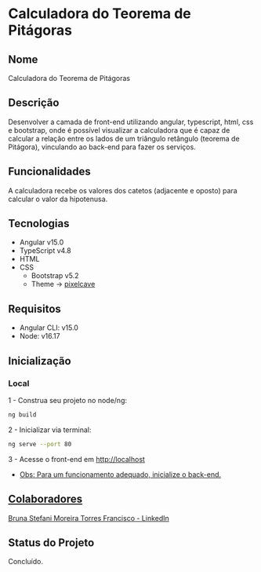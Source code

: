 # Calculadora do Teorema de Pitágoras

## Nome
Calculadora do Teorema de Pitágoras

## Descrição
Desenvolver a camada de front-end utilizando angular, typescript, html, css e bootstrap, onde é possível visualizar a calculadora que é capaz de calcular a relação entre os lados de um triângulo retângulo (teorema de Pitágora), vinculando ao back-end para fazer os serviços.

## Funcionalidades
A calculadora recebe os valores dos catetos (adjacente e oposto) para calcular o valor da hipotenusa.

## Tecnologias
- Angular v15.0
- TypeScript v4.8
- HTML 
- CSS 
    - Bootstrap v5.2
    - Theme -> <a href="https://preview.themeforest.net/item/appui-web-app-bootstrap-admin-template/full_screen_preview/8603616?_ga=2.73952081.2106764338.1664374441-134612274.1658964739&_gac=1.249766388.1664399279.CjwKCAjw4c-ZBhAEEiwAZ105RfVFkki2LhG_EEcKRf8QDWSipGxg97bLkIrKy7zWRz2XKmRbX-_1FBoClqMQAvD_BwE" target="_blank">pixelcave</a> 

## Requisitos
- Angular CLI: v15.0
- Node: v16.17
## Inicialização 
### Local
1 - Construa seu projeto no node/ng:
```bash
ng build
```
2 - Inicializar via terminal:
```bash
ng serve --port 80
```
3 - Acesse o front-end em <a href="http://localhost" target="_blank">http://localhost
- Obs: Para um funcionamento adequado, inicialize o back-end.


## Colaboradores
Bruna Stefani Moreira Torres Francisco - <a href="https://www.linkedin.com/in/bruna-moreira-torres-francisco/" target="_blank">LinkedIn</a>

## Status do Projeto
Concluído.
